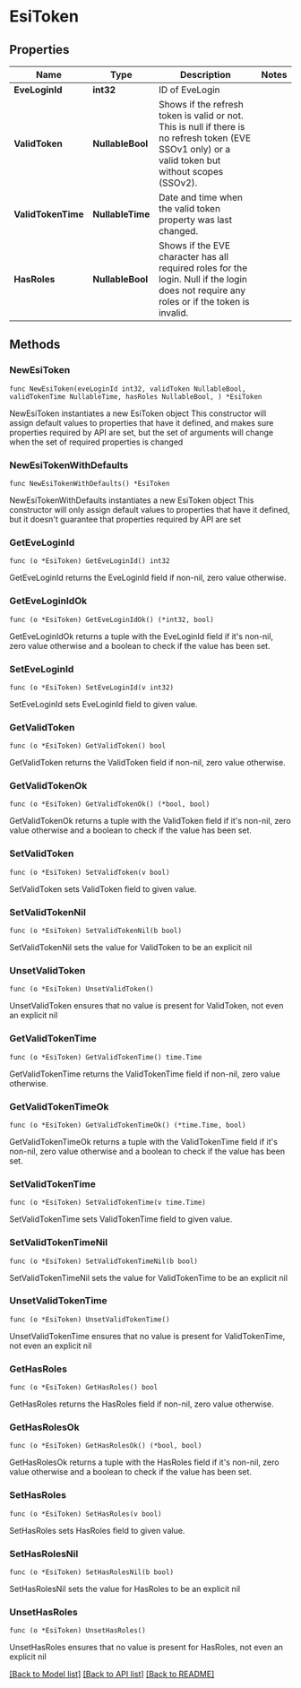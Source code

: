 # EsiToken

## Properties

Name | Type | Description | Notes
------------ | ------------- | ------------- | -------------
**EveLoginId** | **int32** | ID of EveLogin | 
**ValidToken** | **NullableBool** | Shows if the refresh token is valid or not.  This is null if there is no refresh token (EVE SSOv1 only) or a valid token but without scopes (SSOv2). | 
**ValidTokenTime** | **NullableTime** | Date and time when the valid token property was last changed. | 
**HasRoles** | **NullableBool** | Shows if the EVE character has all required roles for the login.  Null if the login does not require any roles or if the token is invalid. | 

## Methods

### NewEsiToken

`func NewEsiToken(eveLoginId int32, validToken NullableBool, validTokenTime NullableTime, hasRoles NullableBool, ) *EsiToken`

NewEsiToken instantiates a new EsiToken object
This constructor will assign default values to properties that have it defined,
and makes sure properties required by API are set, but the set of arguments
will change when the set of required properties is changed

### NewEsiTokenWithDefaults

`func NewEsiTokenWithDefaults() *EsiToken`

NewEsiTokenWithDefaults instantiates a new EsiToken object
This constructor will only assign default values to properties that have it defined,
but it doesn't guarantee that properties required by API are set

### GetEveLoginId

`func (o *EsiToken) GetEveLoginId() int32`

GetEveLoginId returns the EveLoginId field if non-nil, zero value otherwise.

### GetEveLoginIdOk

`func (o *EsiToken) GetEveLoginIdOk() (*int32, bool)`

GetEveLoginIdOk returns a tuple with the EveLoginId field if it's non-nil, zero value otherwise
and a boolean to check if the value has been set.

### SetEveLoginId

`func (o *EsiToken) SetEveLoginId(v int32)`

SetEveLoginId sets EveLoginId field to given value.


### GetValidToken

`func (o *EsiToken) GetValidToken() bool`

GetValidToken returns the ValidToken field if non-nil, zero value otherwise.

### GetValidTokenOk

`func (o *EsiToken) GetValidTokenOk() (*bool, bool)`

GetValidTokenOk returns a tuple with the ValidToken field if it's non-nil, zero value otherwise
and a boolean to check if the value has been set.

### SetValidToken

`func (o *EsiToken) SetValidToken(v bool)`

SetValidToken sets ValidToken field to given value.


### SetValidTokenNil

`func (o *EsiToken) SetValidTokenNil(b bool)`

 SetValidTokenNil sets the value for ValidToken to be an explicit nil

### UnsetValidToken
`func (o *EsiToken) UnsetValidToken()`

UnsetValidToken ensures that no value is present for ValidToken, not even an explicit nil
### GetValidTokenTime

`func (o *EsiToken) GetValidTokenTime() time.Time`

GetValidTokenTime returns the ValidTokenTime field if non-nil, zero value otherwise.

### GetValidTokenTimeOk

`func (o *EsiToken) GetValidTokenTimeOk() (*time.Time, bool)`

GetValidTokenTimeOk returns a tuple with the ValidTokenTime field if it's non-nil, zero value otherwise
and a boolean to check if the value has been set.

### SetValidTokenTime

`func (o *EsiToken) SetValidTokenTime(v time.Time)`

SetValidTokenTime sets ValidTokenTime field to given value.


### SetValidTokenTimeNil

`func (o *EsiToken) SetValidTokenTimeNil(b bool)`

 SetValidTokenTimeNil sets the value for ValidTokenTime to be an explicit nil

### UnsetValidTokenTime
`func (o *EsiToken) UnsetValidTokenTime()`

UnsetValidTokenTime ensures that no value is present for ValidTokenTime, not even an explicit nil
### GetHasRoles

`func (o *EsiToken) GetHasRoles() bool`

GetHasRoles returns the HasRoles field if non-nil, zero value otherwise.

### GetHasRolesOk

`func (o *EsiToken) GetHasRolesOk() (*bool, bool)`

GetHasRolesOk returns a tuple with the HasRoles field if it's non-nil, zero value otherwise
and a boolean to check if the value has been set.

### SetHasRoles

`func (o *EsiToken) SetHasRoles(v bool)`

SetHasRoles sets HasRoles field to given value.


### SetHasRolesNil

`func (o *EsiToken) SetHasRolesNil(b bool)`

 SetHasRolesNil sets the value for HasRoles to be an explicit nil

### UnsetHasRoles
`func (o *EsiToken) UnsetHasRoles()`

UnsetHasRoles ensures that no value is present for HasRoles, not even an explicit nil

[[Back to Model list]](../README.md#documentation-for-models) [[Back to API list]](../README.md#documentation-for-api-endpoints) [[Back to README]](../README.md)



